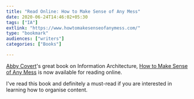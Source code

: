 ```yaml
---
title: "Read Online: How to Make Sense of Any Mess"
date: 2020-06-24T14:46:02+05:30
tags: ["IA"]
extlink: "https://www.howtomakesenseofanymess.com/"
type: "bookmark"
audiences: ["writers"]
categories: ["Books"]

---
```



[Abby Covert](http://abbytheia.com/)'s great book on Information Architecture, [How to Make Sense of Any Mess](http://www.howtomakesenseofanymess.com/) is now available for reading online. 

I've read this book and definitely a must-read if you are interested in learning how to organise content.

